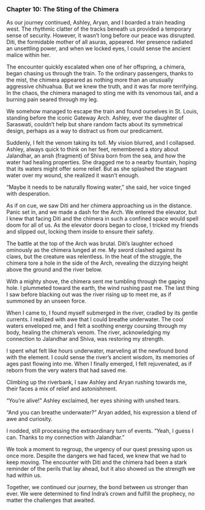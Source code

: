 ### Chapter 10: The Sting of the Chimera

As our journey continued, Ashley, Aryan, and I boarded a train heading west. The rhythmic clatter of the tracks beneath us provided a temporary sense of security. However, it wasn’t long before our peace was disrupted. Diti, the formidable mother of all asuras, appeared. Her presence radiated an unsettling power, and when we locked eyes, I could sense the ancient malice within her.

The encounter quickly escalated when one of her offspring, a chimera, began chasing us through the train. To the ordinary passengers, thanks to the mist, the chimera appeared as nothing more than an unusually aggressive chihuahua. But we knew the truth, and it was far more terrifying. In the chaos, the chimera managed to sting me with its venomous tail, and a burning pain seared through my leg.

We somehow managed to escape the train and found ourselves in St. Louis, standing before the iconic Gateway Arch. Ashley, ever the daughter of Saraswati, couldn’t help but share random facts about its symmetrical design, perhaps as a way to distract us from our predicament.

Suddenly, I felt the venom taking its toll. My vision blurred, and I collapsed. Ashley, always quick to think on her feet, remembered a story about Jalandhar, an ansh (fragment) of Shiva born from the sea, and how the water had healing properties. She dragged me to a nearby fountain, hoping that its waters might offer some relief. But as she splashed the stagnant water over my wound, she realized it wasn’t enough.

“Maybe it needs to be naturally flowing water,” she said, her voice tinged with desperation.

As if on cue, we saw Diti and her chimera approaching us in the distance. Panic set in, and we made a dash for the Arch. We entered the elevator, but I knew that facing Diti and the chimera in such a confined space would spell doom for all of us. As the elevator doors began to close, I tricked my friends and slipped out, locking them inside to ensure their safety.

The battle at the top of the Arch was brutal. Diti’s laughter echoed ominously as the chimera lunged at me. My sword clashed against its claws, but the creature was relentless. In the heat of the struggle, the chimera tore a hole in the side of the Arch, revealing the dizzying height above the ground and the river below.

With a mighty shove, the chimera sent me tumbling through the gaping hole. I plummeted toward the earth, the wind rushing past me. The last thing I saw before blacking out was the river rising up to meet me, as if summoned by an unseen force.

When I came to, I found myself submerged in the river, cradled by its gentle currents. I realized with awe that I could breathe underwater. The cool waters enveloped me, and I felt a soothing energy coursing through my body, healing the chimera’s venom. The river, acknowledging my connection to Jalandhar and Shiva, was restoring my strength.

I spent what felt like hours underwater, marveling at the newfound bond with the element. I could sense the river’s ancient wisdom, its memories of ages past flowing into me. When I finally emerged, I felt rejuvenated, as if reborn from the very waters that had saved me.

Climbing up the riverbank, I saw Ashley and Aryan rushing towards me, their faces a mix of relief and astonishment.

“You’re alive!” Ashley exclaimed, her eyes shining with unshed tears.

“And you can breathe underwater?” Aryan added, his expression a blend of awe and curiosity.

I nodded, still processing the extraordinary turn of events. “Yeah, I guess I can. Thanks to my connection with Jalandhar.”

We took a moment to regroup, the urgency of our quest pressing upon us once more. Despite the dangers we had faced, we knew that we had to keep moving. The encounter with Diti and the chimera had been a stark reminder of the perils that lay ahead, but it also showed us the strength we had within us.

Together, we continued our journey, the bond between us stronger than ever. We were determined to find Indra’s crown and fulfill the prophecy, no matter the challenges that awaited.

